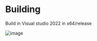 # Building
Build in Visual studio 2022 in x64/release

![image](https://user-images.githubusercontent.com/89754898/213894062-05d15d9a-d6f9-4d0c-bd17-c69b3793332f.png)
